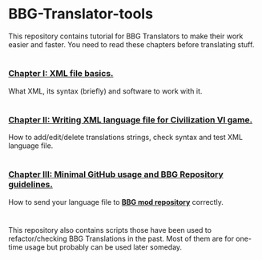 # BBG-Translator-tools
This repository contains tutorial for BBG Translators to make their work easier and faster. You need to read these chapters before translating stuff.
#
### [Chapter I: XML file basics.](https://github.com/ZhenjaMax/BBG-Translator-tools/tree/main/tutorial/1-XML.md)
What XML, its syntax (briefly) and software to work with it.
#
### [Chapter II: Writing XML language file for Civilization VI game.](https://github.com/ZhenjaMax/BBG-Translator-tools/tree/main/tutorial/2-XML-civ6.md)
How to add/edit/delete translations strings, check syntax and test XML language file.
#
### [Chapter III: Minimal GitHub usage and BBG Repository guidelines.](https://github.com/ZhenjaMax/BBG-Translator-tools/tree/main/tutorial/3-github.md)
How to send your language file to **[BBG mod repository](https://github.com/CivilizationVIBetterBalancedGame/BetterBalancedGame)** correctly.
#
This repository also contains scripts those have been used to refactor/checking BBG Translations in the past. Most of them are for one-time usage but probably can be used later someday.
